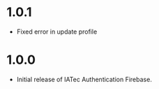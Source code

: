 # 1.0.1

* Fixed error in update profile

# 1.0.0

* Initial release of IATec Authentication Firebase.